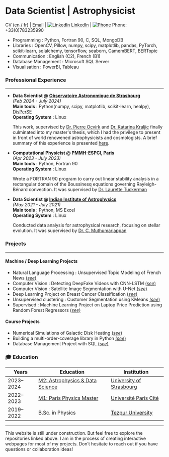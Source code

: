 # Data Scientist | Astrophysicist
CV ([en](https://raw.githubusercontent.com/vishrut-b/vishrut-b.github.io/main/assets/cv_eng_%20(3).pdf) / [fr](https://raw.githubusercontent.com/vishrut-b/vishrut-b.github.io/main/assets/cv_fr_%20(2).pdf)) | [Email](mailto:vishrutbezbarua@gmail.com) | [![LinkedIn](https://img.icons8.com/ios-filled/20/000000/linkedin.png)](https://www.linkedin.com/in/vishrut-bezbarua-53b355205/) [LinkedIn](https://www.linkedin.com/in/vishrut-bezbarua-53b355205/) | [![Phone](https://img.icons8.com/ios-filled/20/000000/phone.png)](#) Phone: +33(0)783235990  

- Programming : Python, Fortran 90, C, SQL, MongoDB
- Libraries : OpenCV, Pillow, numpy, scipy, matplotlib, pandas, PyTorch, scikit-learn, sqlalchemy, tensorflow, seaborn, CamemBERT, BERTopic
- Communication : English (C2), French (B1)
- Database Management : Microsoft SQL Server
- Visualisation : PowerBI, Tableau

### Professional Experience
---
- **Data Scientist @ [Observatoire Astronomique de Strasbourg](https://astro.unistra.fr/en/)**<br>
  _(Feb 2024 - July 2024)_<br>
  **Main tools** : Python(numpy, scipy, matplotlib, scikit-learn, healpy), [DisPerSE](https://www2.iap.fr/users/sousbie/web/html/index3c4a.html?category/Overview)<br>
  **Operating System** : Linux<br>
  
  This work, supervised by [Dr. Pierre Ocvirk](https://astro.unistra.fr/fr/recherche/pierre-ocvirk/) and [Dr. Katarina Kraljic](https://astro.unistra.fr/fr/recherche/katarina-kraljic/) finally culminated into my master's thesis, which I had the privilege to present in front of world renowened astrophysicists and cosmologists.
  A brief summary of this experience is presented [here](https://vishrut-b.github.io/Master-Thesis/).
     

- **Computational Physicist @ [PMMH-ESPCI, Paris](https://www.pmmh.espci.fr/)** <br>
_(Apr 2023 - July 2023)_ <br>
  **Main tools** : Python, Fortran 90 <br>
  **Operating System** : Linux<br>
  
  Wrote a FORTRAN 90 program to carry out linear stability analysis in a rectangular domain of the Boussinesq equations governing Rayleigh-Bénard convection. It was supervised by [Dr. Laurette Tuckerman](https://blog.espci.fr/laurette/)

- **Data Scientist @ [Indian Institute of Astrophysics](https://www.iiap.res.in/)** <br>
  _(May 2021 - July 2021)_ <br>
  **Main tools** : Python, MS Excel <br>
  **Operating System** : Linux<br>
  
  Conducted data analysis for astrophysical research, focusing on stellar evolution. It was supervised by [Dr. C. Muthumariappan](https://www.iiap.res.in/people/profile/academic/c-muthumariappan/)

### Projects
---
#### Machine / Deep Learning Projects
- Natural Language Processing : Unsupervised Topic Modeling of French News [(_see_)](https://github.com/vishrut-b/Mod-lisation-NLP-de-la-Presse-Fran-aise)
- Computer Vision : Detecting DeepFake Videos with CNN-LSTM [(_see_)](https://github.com/vishrut-b/Deep_fake_detection_CNN_LSTM.git)
- Computer Vision : Satellite Image Segmentation with U-Net [(_see_)](https://vishrut-b.github.io/Satellite-Image-Segmentation-with-Deep-Learning/#loss-function--metrics)
- Deep Learning Project on Breast Cancer Classification [(_see_)](https://github.com/vishrut-b/ML-Project-with-PyTorch-Breast-Cancer-Classification.git)  
- Unsupervised clustering : Customer Segmentation using KMeans [(_see_)](https://vishrut-b.github.io/clustering-analysis-of-online-retail-data/#exploratory-data-analysis-eda)  
- Supervised : Machine Learning Project on Laptop Price Prediction using Random Forest Regressors [(_see_)](https://vishrut-b.github.io/ML-Project-Laptop-Price-Prediction/)

#### Course Projects
- Numerical Simulations of Galactic Disk Heating [(_see_)](https://github.com/vishrut-b/Numerical-Simulation_Galactic_Disk_Heating.git)
- Building a multi-order-coverage library in Python [(_see_)](https://github.com/vishrut-b/Python-Project-files.git)
- Database Management Project with SQL [(_see_)](https://github.com/vishrut-b/Database-Project-MySQL-/blob/08f5b2d7cb2a300c5e772a394091091f10b2e409/Database_Project_Report_new%20(2).pdf)
  
### 🎓 Education

| **Years**        | **Education**                               | **Institution**                              |
|-------------------|-----------------------------------------------|----------------------------------------------|
| 2023–2024        | [M2: Astrophysics & Data Science](https://astro.unistra.fr/en/training-education/master-astrophysics-track/#master2) | [University of Strasbourg](https://en.unistra.fr/) |
| 2022–2023        | [M1: Paris Physics Master](http://www.parisphysicsmaster.com/) | [Université Paris Cité](https://u-paris.fr/en/) |
| 2019–2022        | B.Sc. in Physics                              | [Tezpur University](https://www.tezu.ernet.in/) |


---

This website is still under construction. But feel free to explore the repositories linked above. I am in the process of creating interactive webpages for most of my projects. Don’t hesitate to reach out if you have questions or collaboration ideas!
